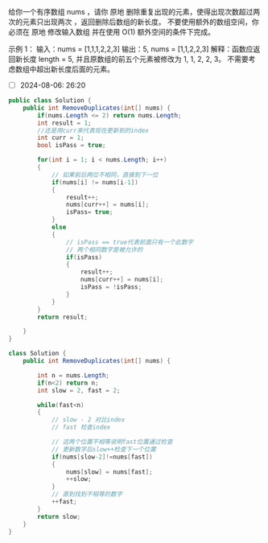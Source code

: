 给你一个有序数组 nums ，请你 原地 删除重复出现的元素，使得出现次数超过两次的元素只出现两次 ，返回删除后数组的新长度。
不要使用额外的数组空间，你必须在 原地 修改输入数组 并在使用 O(1) 额外空间的条件下完成。

示例 1：
输入：nums = [1,1,1,2,2,3]
输出：5, nums = [1,1,2,2,3]
解释：函数应返回新长度 length = 5, 并且原数组的前五个元素被修改为 1, 1, 2, 2, 3。 不需要考虑数组中超出新长度后面的元素。

- [ ] 2024-08-06: 26:20



```c#
public class Solution {
    public int RemoveDuplicates(int[] nums) {
        if(nums.Length <= 2) return nums.Length;
        int result = 1;
        //还是用curr来代表现在更新到的index
        int curr = 1;
        bool isPass = true;

        for(int i = 1; i < nums.Length; i++)
        {
            // 如果前后两位不相同，直接到下一位
            if(nums[i] != nums[i-1])
            {
                result++;
                nums[curr++] = nums[i];
                isPass= true;
            }
            else
            {
                // isPass == true代表前面只有一个此数字
                // 两个相同数字是被允许的
                if(isPass)
                {
                    result++;
                    nums[curr++] = nums[i];
                    isPass = !isPass;
                }
            }
        }
        return result;

    }
}
```

```c#
class Solution {
    public int RemoveDuplicates(int[] nums) {

        int n = nums.Length;
        if(n<2) return n;
        int slow = 2, fast = 2;

        while(fast<n)
        {
            // slow - 2 对比index
            // fast 检查index

            // 这两个位置不相等说明fast位置通过检查
            // 更新数字后slow++检查下一个位置
            if(nums[slow-2]!=nums[fast])
            {
                nums[slow] = nums[fast];
                ++slow;
            }
            // 直到找到不相等的数字
            ++fast;
        }
        return slow;
    }
}
```

